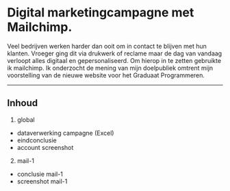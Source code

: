 # Digital marketingcampagne met Mailchimp.

Veel bedrijven werken harder dan ooit om in contact te blijven met hun klanten. Vroeger ging dit via drukwerk of reclame maar de dag van vandaag verloopt alles digitaal en gepersonaliseerd. Om hierop in te zetten gebruikte ik mailchimp. Ik onderzocht de mening van mijn doelpubliek omtrent mijn voorstelling van de nieuwe website voor het Graduaat Programmeren.

---


## Inhoud
1. global
  * dataverwerking campagne (Excel)
  * eindconclusie
  * account screenshot
 
 2. mail-1
  * conclusie mail-1
  * screenshot mail-1
